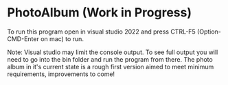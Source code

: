# PhotoAlbum (Work in Progress)

To run this program open in visual studio 2022 and press CTRL-F5 (Option-CMD-Enter on mac) to run.

Note: Visual studio may limit the console output. To see full output you will need to go into the bin folder and run the program from there. The photo album in it's current state is a rough first version aimed to meet minimum requirements, improvements to come!
